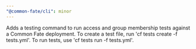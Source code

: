 ```yaml
---
"@common-fate/cli": minor
---
```


Adds a testing command to run access and group membership tests against a Common Fate deployment. To create a test file, run 'cf tests create -f tests.yml'. To run tests, use 'cf tests run -f tests.yml'.

